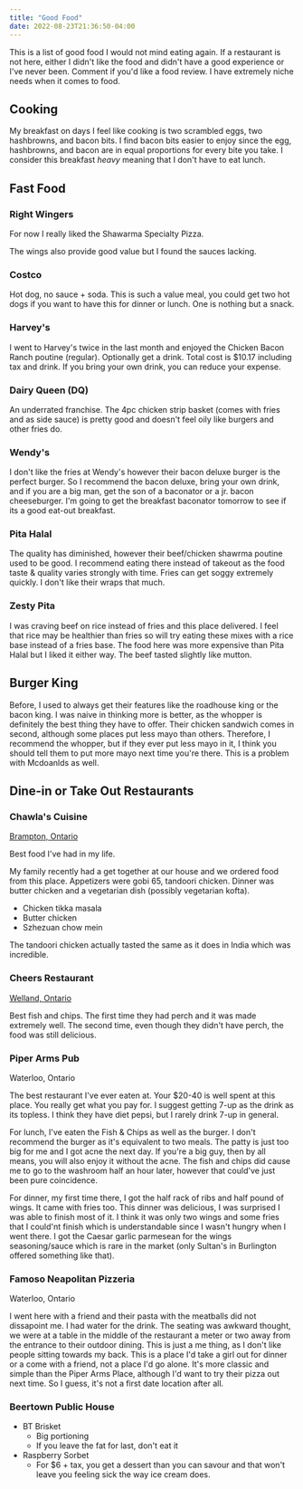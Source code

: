 ```yaml
---
title: "Good Food"
date: 2022-08-23T21:36:50-04:00
---
```


This is a list of good food I would not mind eating again.
If a restaurant is not here, either I didn't like the food and didn't have a good experience
or I've never been. Comment if you'd like a food review. I have extremely niche needs
when it comes to food.

## Cooking

My breakfast on days I feel like cooking is two scrambled eggs, two hashbrowns, and bacon bits.
I find bacon bits easier to enjoy since the egg, hashbrowns, and bacon are in equal proportions
for every bite you take. I consider this breakfast *heavy* meaning that I don't have to eat lunch.

## Fast Food

### Right Wingers

For now I really liked the Shawarma Specialty Pizza.

The wings also provide good value but I found the sauces lacking.

### Costco

Hot dog, no sauce + soda. This is such a value meal, you could
get two hot dogs if you want to have this for dinner or lunch. One is nothing
but a snack.

### Harvey's

I went to Harvey's twice in the last month and enjoyed the Chicken Bacon Ranch poutine (regular).
Optionally get a drink. Total cost is $10.17 including tax and drink. If you bring your own
drink, you can reduce your expense.

### Dairy Queen (DQ)

An underrated franchise. The 4pc chicken strip basket (comes with fries and as side sauce) is pretty good
and doesn't feel oily like burgers and other fries do.

### Wendy's

I don't like the fries at Wendy's however their bacon deluxe burger is the perfect burger.
So I recommend the bacon deluxe, bring your own drink, and if you are a big man, get the son
of a baconator or a jr. bacon cheeseburger. I'm going to get the breakfast baconator tomorrow to see
if its a good eat-out breakfast.

### Pita Halal

The quality has diminished, however their beef/chicken shawrma poutine used to be good. I recommend eating there instead of takeout
as the food taste & quality varies strongly with time. Fries can get soggy extremely quickly. I don't like their wraps that much.

### Zesty Pita

I was craving beef on rice instead of fries and this place delivered. I feel that rice may be healthier than fries
so will try eating these mixes with a rice base instead of a fries base. The food here was more expensive than Pita Halal
but I liked it either way. The beef tasted slightly like mutton.

## Burger King

Before, I used to always get their features like the roadhouse king or the bacon king. I was naive
in thinking more is better, as the whopper is definitely the best thing they have to offer. Their chicken sandwich comes
in second, although some places put less mayo than others. Therefore, I recommend the whopper, but if they ever put less mayo in it,
I think you should tell them to put more mayo next time you're there. This is a problem with Mcdoanlds as well.

## Dine-in or Take Out Restaurants

### Chawla's Cuisine

[Brampton, Ontario](https://www.chawlascuisine.com/menus)

Best food I've had in my life.

My family recently had a get together at our house and we ordered food from this place. Appetizers were
gobi 65, tandoori chicken. Dinner was butter chicken and a vegetarian dish (possibly vegetarian kofta).

- Chicken tikka masala
- Butter chicken
- Szhezuan chow mein

The tandoori chicken actually tasted the same as it does in India which was incredible.

### Cheers Restaurant

[Welland, Ontario](www.cheerswelland.com)

Best fish and chips. The first time they had perch and it was made extremely well.
The second time, even though they didn't have perch, the food was still delicious.

### Piper Arms Pub

Waterloo, Ontario

The best restaurant I've ever eaten at. Your $20-40 is well spent at this place. You really get
what you pay for. I suggest getting 7-up as the drink as its topless. I think they have diet pepsi,
but I rarely drink 7-up in general.

For lunch, I've eaten the Fish & Chips as well as the burger. I don't recommend the burger as it's equivalent to
two meals. The patty is just too big for me and I got acne the next day. If you're a big guy, then by all means,
you will also enjoy it without the acne. The fish and chips did cause me to go to the washroom half an hour later, however
that could've just been pure coincidence.

For dinner, my first time there, I got the half rack of ribs and half pound of wings. It came with fries too. This
dinner was delicious, I was surprised I was able to finish most of it. I think it was only two wings and some
fries that I could'nt finish which is understandable since I wasn't hungry when I went there. I got the Caesar garlic
parmesean for the wings seasoning/sauce which is rare in the market (only Sultan's in Burlington offered something like that).

### Famoso Neapolitan Pizzeria

Waterloo, Ontario

I went here with a friend and their pasta with the meatballs did not dissapoint me. I had water for the drink.
The seating was awkward thought, we were at a table in the middle of the restaurant a meter or two away from the entrance
to their outdoor dining. This is just a me thing, as I don't like people sitting towards my back. This is a place I'd take
a girl out for dinner or a come with a friend, not a place I'd go alone. It's more classic and simple than the Piper Arms Place,
although I'd want to try their pizza out next time. So I guess, it's not a first date location after all.

### Beertown Public House

- BT Brisket
  - Big portioning
  - If you leave the fat for last, don't eat it
- Raspberry Sorbet
  - For $6 + tax, you get a dessert than you can savour and that won't leave you feeling sick the way ice cream does.

